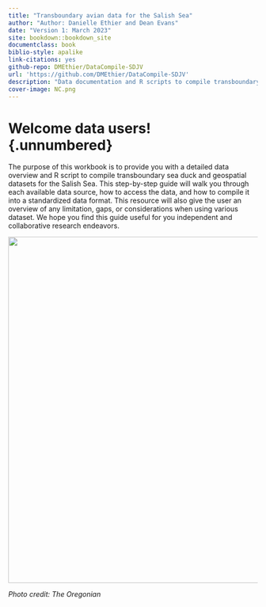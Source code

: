 ```yaml
---
title: "Transboundary avian data for the Salish Sea"
author: "Author: Danielle Ethier and Dean Evans"
date: "Version 1: March 2023"
site: bookdown::bookdown_site
documentclass: book
biblio-style: apalike
link-citations: yes
github-repo: DMEthier/DataCompile-SDJV
url: 'https://github.com/DMEthier/DataCompile-SDJV'
description: "Data documentation and R scripts to compile transboundary sea duck data for the Salish Sea"
cover-image: NC.png
---
```


# Welcome data users! {.unnumbered}

The purpose of this workbook is to provide you with a detailed data overview and R script to compile transboundary sea duck and geospatial datasets for the Salish Sea. This step-by-step guide will walk you through each available data source, how to access the data, and how to compile it into a standardized data format. This resource will also give the user an overview of any limitation, gaps, or considerations when using various dataset. We hope you find this guide useful for you independent and collaborative research endeavors.

<img src="images/SalishSea.PNG" width="700px" style="display: block; margin: auto;" />

*Photo credit: The Oregonian*
